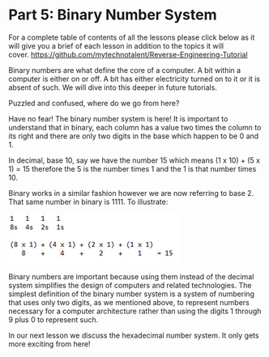# Part 5: Binary Number System

For a complete table of contents of all the lessons please click below as it will give you a brief of each lesson in addition to the topics it will cover.&nbsp;https://github.com/mytechnotalent/Reverse-Engineering-Tutorial

Binary numbers are what define the core of a computer. A bit within a computer is either on or off. A bit has either electricity turned on to it or it is absent of such. We will dive into this deeper in future tutorials.&nbsp;

Puzzled and confused, where do we go from here?

Have no fear! The binary number system is here! It is important to understand that in binary, each column has a value two times the column to its right and there are only two digits in the base which happen to be 0 and 1.

In decimal, base 10, say we have the number 15 which means (1 x 10) + (5 x 1) = 15 therefore the 5 is the number times 1 and the 1 is that number times 10.

Binary works in a similar fashion however we are now referring to base 2. That same number in binary is 1111. To illustrate:&nbsp;

<div class="slate-resizable-image-embed slate-image-embed__resize-full-width"><img src="imgs/796470616.jpg"/></div>

Binary numbers are important because using them instead of the decimal system simplifies the design of computers and related technologies. The simplest definition of the binary number system is a system of numbering that uses only two digits, as we mentioned above, to represent numbers necessary for a computer architecture&nbsp;rather than using the digits 1 through 9 plus 0 to represent such.

In our next lesson we discuss the hexadecimal number system. It only gets more exciting from here!